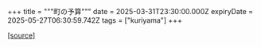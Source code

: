 +++
title = """町の予算"""
date = 2025-03-31T23:30:00.000Z
expiryDate = 2025-05-27T06:30:59.742Z
tags = ["kuriyama"]
+++


[[source]](https://www.town.kuriyama.hokkaido.jp/soshiki/32/604.html)
